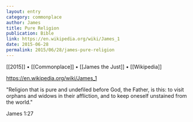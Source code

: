 ```yaml
---
layout: entry
category: commonplace
author: James
title: Pure Religion
publication: Bible
link: https://en.wikipedia.org/wiki/James_1
date: 2015-06-28
permalink: 2015/06/28/james-pure-religion
---
```


[[2015]] • [[Commonplace]] • [[James the Just]] • [[Wikipedia]] 

https://en.wikipedia.org/wiki/James_1

"Religion that is pure and undefiled before God, the Father, is this: to visit orphans and widows in their affliction, and to keep oneself unstained from the world." 

James 1:27